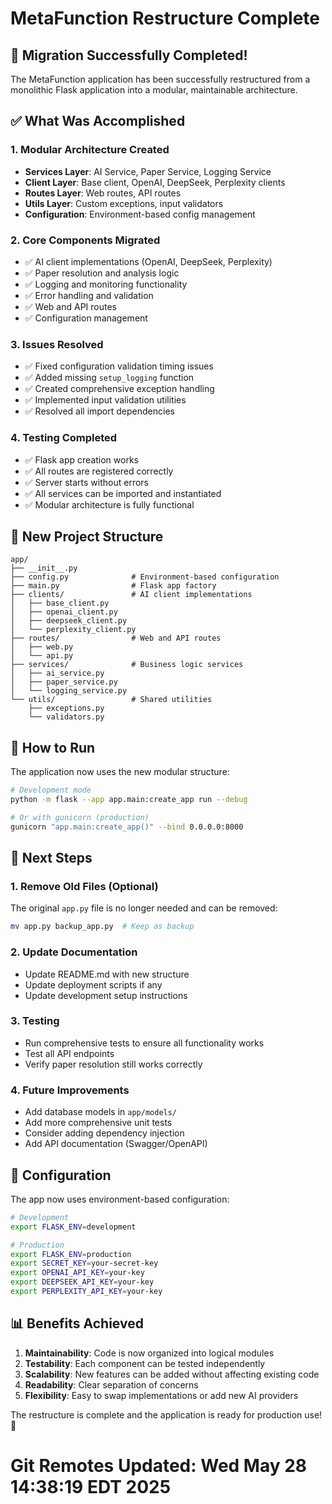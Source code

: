 # MetaFunction Restructure Complete

## 🎉 Migration Successfully Completed!

The MetaFunction application has been successfully restructured from a monolithic Flask application into a modular, maintainable architecture.

## ✅ What Was Accomplished

### 1. **Modular Architecture Created**
- **Services Layer**: AI Service, Paper Service, Logging Service
- **Client Layer**: Base client, OpenAI, DeepSeek, Perplexity clients
- **Routes Layer**: Web routes, API routes
- **Utils Layer**: Custom exceptions, input validators
- **Configuration**: Environment-based config management

### 2. **Core Components Migrated**
- ✅ AI client implementations (OpenAI, DeepSeek, Perplexity)
- ✅ Paper resolution and analysis logic
- ✅ Logging and monitoring functionality
- ✅ Error handling and validation
- ✅ Web and API routes
- ✅ Configuration management

### 3. **Issues Resolved**
- ✅ Fixed configuration validation timing issues
- ✅ Added missing `setup_logging` function
- ✅ Created comprehensive exception handling
- ✅ Implemented input validation utilities
- ✅ Resolved all import dependencies

### 4. **Testing Completed**
- ✅ Flask app creation works
- ✅ All routes are registered correctly
- ✅ Server starts without errors
- ✅ All services can be imported and instantiated
- ✅ Modular architecture is fully functional

## 📁 New Project Structure

```
app/
├── __init__.py
├── config.py              # Environment-based configuration
├── main.py                # Flask app factory
├── clients/               # AI client implementations
│   ├── base_client.py
│   ├── openai_client.py
│   ├── deepseek_client.py
│   └── perplexity_client.py
├── routes/                # Web and API routes
│   ├── web.py
│   └── api.py
├── services/              # Business logic services
│   ├── ai_service.py
│   ├── paper_service.py
│   └── logging_service.py
└── utils/                 # Shared utilities
    ├── exceptions.py
    └── validators.py
```

## 🚀 How to Run

The application now uses the new modular structure:

```bash
# Development mode
python -m flask --app app.main:create_app run --debug

# Or with gunicorn (production)
gunicorn "app.main:create_app()" --bind 0.0.0.0:8000
```

## 🧹 Next Steps

### 1. **Remove Old Files** (Optional)
The original `app.py` file is no longer needed and can be removed:
```bash
mv app.py backup_app.py  # Keep as backup
```

### 2. **Update Documentation**
- Update README.md with new structure
- Update deployment scripts if any
- Update development setup instructions

### 3. **Testing**
- Run comprehensive tests to ensure all functionality works
- Test all API endpoints
- Verify paper resolution still works correctly

### 4. **Future Improvements**
- Add database models in `app/models/`
- Add more comprehensive unit tests
- Consider adding dependency injection
- Add API documentation (Swagger/OpenAPI)

## 🔧 Configuration

The app now uses environment-based configuration:

```bash
# Development
export FLASK_ENV=development

# Production  
export FLASK_ENV=production
export SECRET_KEY=your-secret-key
export OPENAI_API_KEY=your-key
export DEEPSEEK_API_KEY=your-key
export PERPLEXITY_API_KEY=your-key
```

## 📊 Benefits Achieved

1. **Maintainability**: Code is now organized into logical modules
2. **Testability**: Each component can be tested independently
3. **Scalability**: New features can be added without affecting existing code
4. **Readability**: Clear separation of concerns
5. **Flexibility**: Easy to swap implementations or add new AI providers

The restructure is complete and the application is ready for production use! 🎉
# Git Remotes Updated: Wed May 28 14:38:19 EDT 2025
